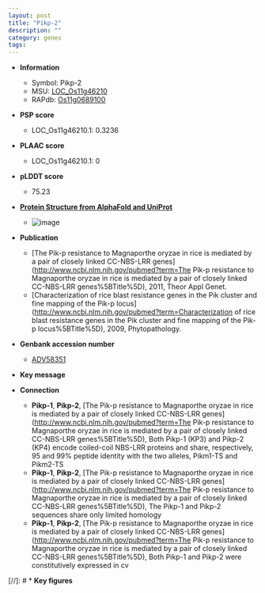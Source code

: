```yaml
---
layout: post
title: "Pikp-2"
description: ""
category: genes
tags: 
---
```


* **Information**  
    + Symbol: Pikp-2  
    + MSU: [LOC_Os11g46210](http://rice.plantbiology.msu.edu/cgi-bin/ORF_infopage.cgi?orf=LOC_Os11g46210)  
    + RAPdb: [Os11g0689100](http://rapdb.dna.affrc.go.jp/viewer/gbrowse_details/irgsp1?name=Os11g0689100)  

* **PSP score**  
    + LOC_Os11g46210.1: 0.3236 

* **PLAAC score**  
    + LOC_Os11g46210.1: 0 

* **pLDDT score**
    + 75.23

* **[Protein Structure from AlphaFold and UniProt](https://www.uniprot.org/uniprotkb/Q2QZF1/entry#structure)**
    + ![image](https://ricepsp.github.io/images/Q2/AF-Q2QZF1-F1.png)

* **Publication**  
    + [The Pik-p resistance to Magnaporthe oryzae in rice is mediated by a pair of closely linked CC-NBS-LRR genes](http://www.ncbi.nlm.nih.gov/pubmed?term=The Pik-p resistance to Magnaporthe oryzae in rice is mediated by a pair of closely linked CC-NBS-LRR genes%5BTitle%5D), 2011, Theor Appl Genet.
    + [Characterization of rice blast resistance genes in the Pik cluster and fine mapping of the Pik-p locus](http://www.ncbi.nlm.nih.gov/pubmed?term=Characterization of rice blast resistance genes in the Pik cluster and fine mapping of the Pik-p locus%5BTitle%5D), 2009, Phytopathology.

* **Genbank accession number**  
    + [ADV58351](http://www.ncbi.nlm.nih.gov/nuccore/ADV58351)

* **Key message**  

* **Connection**  
    + __Pikp-1__, __Pikp-2__, [The Pik-p resistance to Magnaporthe oryzae in rice is mediated by a pair of closely linked CC-NBS-LRR genes](http://www.ncbi.nlm.nih.gov/pubmed?term=The Pik-p resistance to Magnaporthe oryzae in rice is mediated by a pair of closely linked CC-NBS-LRR genes%5BTitle%5D), Both Pikp-1 (KP3) and Pikp-2 (KP4) encode coiled-coil NBS-LRR proteins and share, respectively, 95 and 99% peptide identity with the two alleles, Pikm1-TS and Pikm2-TS
    + __Pikp-1__, __Pikp-2__, [The Pik-p resistance to Magnaporthe oryzae in rice is mediated by a pair of closely linked CC-NBS-LRR genes](http://www.ncbi.nlm.nih.gov/pubmed?term=The Pik-p resistance to Magnaporthe oryzae in rice is mediated by a pair of closely linked CC-NBS-LRR genes%5BTitle%5D), The Pikp-1 and Pikp-2 sequences share only limited homology
    + __Pikp-1__, __Pikp-2__, [The Pik-p resistance to Magnaporthe oryzae in rice is mediated by a pair of closely linked CC-NBS-LRR genes](http://www.ncbi.nlm.nih.gov/pubmed?term=The Pik-p resistance to Magnaporthe oryzae in rice is mediated by a pair of closely linked CC-NBS-LRR genes%5BTitle%5D), Both Pikp-1 and Pikp-2 were constitutively expressed in cv

[//]: # * **Key figures**  


